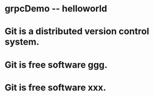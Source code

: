 # grpcDemo -- helloworld
# Git is a distributed version control system.
# Git is free software ggg.
# Git is free software xxx.

